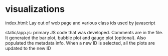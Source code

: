 # visualizations

index.html: Lay out of web page and various class ids used by javascript

static/app.js: primary JS code that was developed. Comments are in the file. 
It generated the bar plot, bubble plot and gauge plot (optional). 
Also populated the metadata info. When a new ID is selected, 
all the plots are updated to the new ID

